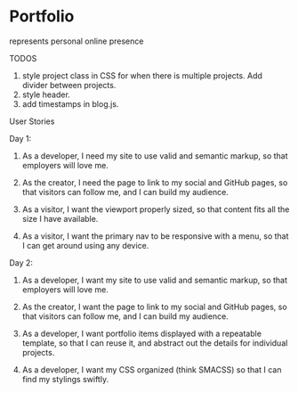 # Portfolio
represents personal online presence

TODOS

1. style project class in CSS for when there is multiple projects. Add divider between projects.
2. style header.
3. add timestamps in blog.js.

User Stories

Day 1:

1. As a developer, I need my site to use valid and semantic markup, so that employers will love me.

2. As the creator, I need the page to link to my social and GitHub pages, so that visitors can follow me, and I can build my audience.

3. As a visitor, I want the viewport properly sized, so that content fits all the size I have available.

4. As a visitor, I want the primary nav to be responsive with a menu, so that I can get around using any device.

Day 2:

1. As a developer, I want my site to use valid and semantic markup, so that employers will love me.

2. As the creator, I want the page to link to my social and GitHub pages, so that visitors can follow me, and I can build my audience.

3. As a developer, I want portfolio items displayed with a repeatable template, so that I can reuse it, and abstract out the details for individual projects.

4. As a developer, I want my CSS organized (think SMACSS) so that I can find my stylings swiftly.
